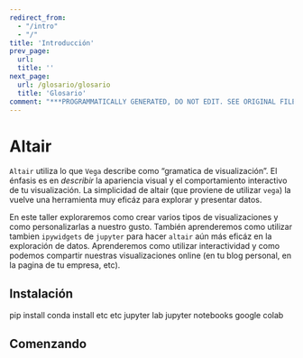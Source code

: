```yaml
---
redirect_from:
  - "/intro"
  - "/"
title: 'Introducción'
prev_page:
  url: 
  title: ''
next_page:
  url: /glosario/glosario
  title: 'Glosario'
comment: "***PROGRAMMATICALLY GENERATED, DO NOT EDIT. SEE ORIGINAL FILES IN /content***"
---
```

# Altair

`Altair` utiliza lo que `Vega` describe como “gramatica de visualización”. El énfasis es en _describir_ la apariencia visual y el comportamiento interactivo de tu visualización. La simplicidad de altair (que proviene de utilizar `vega`) la vuelve una herramienta muy eficáz para explorar y presentar datos.

En este taller exploraremos como crear varios tipos de visualizaciones y como personalizarlas a nuestro gusto. También aprenderemos como utilizar tambien `ipywidgets` de `jupyter` para hacer `altair` aún más eficáz en la exploración de datos. Aprenderemos como utilizar interactividad y como podemos compartir nuestras visualizaciones online (en tu blog personal, en la pagina de tu empresa, etc).


## Instalación
pip install 
conda install
etc etc
jupyter lab 
jupyter notebooks
google colab


## Comenzando

